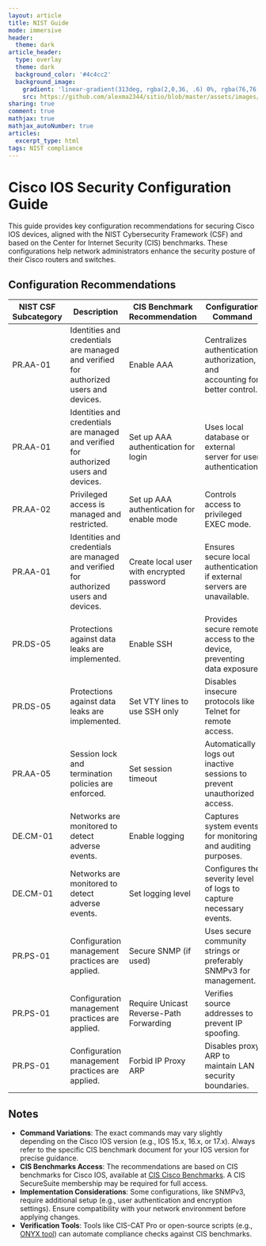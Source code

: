 ```yaml
---
layout: article
title: NIST Guide
mode: immersive
header:
  theme: dark
article_header:
  type: overlay
  theme: dark
  background_color: '#4c4cc2'
  background_image:
    gradient: 'linear-gradient(313deg, rgba(2,0,36, .6) 0%, rgba(76,76,194, .6) 47%, rgba(0,212,255, .6) 100%)'
    src: https://github.com/alexma2344/sitio/blob/master/assets/images/rainbows.jpg?raw=true"
sharing: true
comment: true
mathjax: true
mathjax_autoNumber: true
articles:
  excerpt_type: html
tags: NIST compliance
---
```


<!--more-->

# Cisco IOS Security Configuration Guide

This guide provides key configuration recommendations for securing Cisco IOS devices, aligned with the NIST Cybersecurity Framework (CSF) and based on the Center for Internet Security (CIS) benchmarks. These configurations help network administrators enhance the security posture of their Cisco routers and switches.

## Configuration Recommendations

| NIST CSF Subcategory | Description | CIS Benchmark Recommendation | Configuration Command |
|---------------------|-------------|-----------------------------|-----------------------|
| PR.AA-01 | Identities and credentials are managed and verified for authorized users and devices. | Enable AAA | Centralizes authentication, authorization, and accounting for better control. | `aaa new-model` |
| PR.AA-01 | Identities and credentials are managed and verified for authorized users and devices. | Set up AAA authentication for login | Uses local database or external server for user authentication. | `aaa authentication login default local` |
| PR.AA-02 | Privileged access is managed and restricted. | Set up AAA authentication for enable mode | Controls access to privileged EXEC mode. | `aaa authentication enable default enable` |
| PR.AA-01 | Identities and credentials are managed and verified for authorized users and devices. | Create local user with encrypted password | Ensures secure local authentication if external servers are unavailable. | `username <name> secret <password>` |
| PR.DS-05 | Protections against data leaks are implemented. | Enable SSH | Provides secure remote access to the device, preventing data exposure. | `ip ssh version 2`<br>`crypto key generate rsa modulus 2048` |
| PR.DS-05 | Protections against data leaks are implemented. | Set VTY lines to use SSH only | Disables insecure protocols like Telnet for remote access. | `line vty 0 4`<br>`transport input ssh` |
| PR.AA-05 | Session lock and termination policies are enforced. | Set session timeout | Automatically logs out inactive sessions to prevent unauthorized access. | `line con 0`<br>`exec-timeout 10 0`<br>`line vty 0 4`<br>`exec-timeout 10 0` |
| DE.CM-01 | Networks are monitored to detect adverse events. | Enable logging | Captures system events for monitoring and auditing purposes. | `logging on`<br>`logging host <syslog_server_ip>` |
| DE.CM-01 | Networks are monitored to detect adverse events. | Set logging level | Configures the severity level of logs to capture necessary events. | `logging trap informational` |
| PR.PS-01 | Configuration management practices are applied. | Secure SNMP (if used) | Uses secure community strings or preferably SNMPv3 for management. | `snmp-server community <string> RO`<br>(Consider using SNMPv3 for better security) |
| PR.PS-01 | Configuration management practices are applied. | Require Unicast Reverse-Path Forwarding | Verifies source addresses to prevent IP spoofing. | `ip cef`<br>`interface <interface_name>`<br>`ip verify unicast source reachable-via rx` |
| PR.PS-01 | Configuration management practices are applied. | Forbid IP Proxy ARP | Disables proxy ARP to maintain LAN security boundaries. | `interface <interface_name>`<br>`no ip proxy-arp` |

## Notes
- **Command Variations**: The exact commands may vary slightly depending on the Cisco IOS version (e.g., IOS 15.x, 16.x, or 17.x). Always refer to the specific CIS benchmark document for your IOS version for precise guidance.
- **CIS Benchmarks Access**: The recommendations are based on CIS benchmarks for Cisco IOS, available at [CIS Cisco Benchmarks](https://www.cisecurity.org/benchmark/cisco). A CIS SecureSuite membership may be required for full access.
- **Implementation Considerations**: Some configurations, like SNMPv3, require additional setup (e.g., user authentication and encryption settings). Ensure compatibility with your network environment before applying changes.
- **Verification Tools**: Tools like CIS-CAT Pro or open-source scripts (e.g., [ONYX tool](https://github.com/UncleSocks/onyx-caaat-automated-cisco-ios-configuration-assessment-and-auditing-tool)) can automate compliance checks against CIS benchmarks.